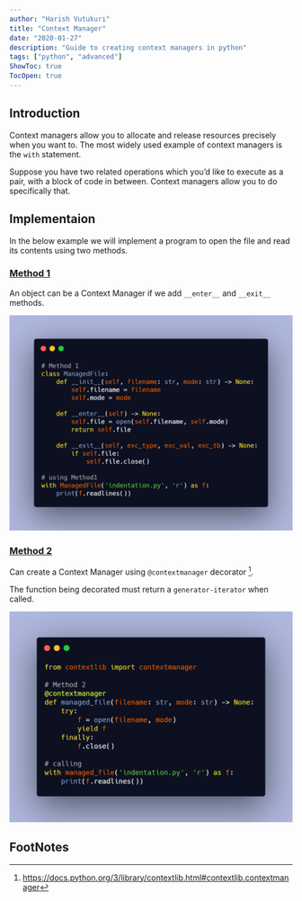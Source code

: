 ```yaml
---
author: "Harish Vutukuri"
title: "Context Manager"
date: "2020-01-27"
description: "Guide to creating context managers in python"
tags: ["python", "advanced"]
ShowToc: true
TocOpen: true
---
```


## **Introduction**

Context managers allow you to allocate and release resources precisely when you want to. The most widely used example of context managers is the `with` statement.

Suppose you have two related operations which you’d like to execute as a pair, with a block of code in between. Context managers allow you to do specifically that.

## **Implementaion**

In the below example we will implement a program to open the file and read its contents using two methods.

### <u>Method 1</u>

An object can be a Context Manager if we add `__enter__` and `__exit__` methods.

![](/images/cm1.png "Context Manager Method 1")

### <u>Method 2</u>

Can create a Context Manager using `@contextmanager` decorator [^1].

The function being decorated must return a `generator-iterator` when called.

![](/images/cm2.png "Context Manager Method 2")

## FootNotes

[^1]: https://docs.python.org/3/library/contextlib.html#contextlib.contextmanager
